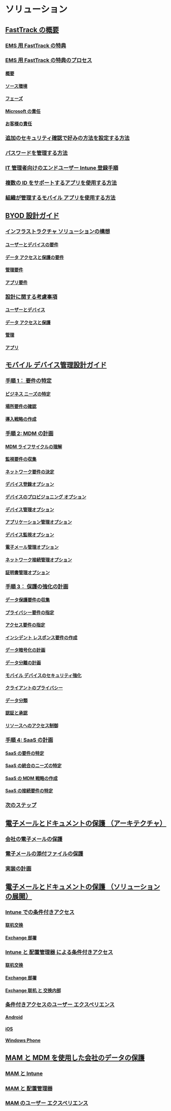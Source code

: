 # ソリューション
## [FastTrack の概要](enterprise-mobility-fasttrack-program.md)
### [EMS 用 FastTrack の特典](fasttrack-center-benefit-for-enterprise-mobility-suite-ems.md)
### [EMS 用 FastTrack の特典のプロセス](fasttrack-center-benefit-process-for-enterprise-mobility-suite-ems.md)
#### [概要](fasttrack-center-benefit-process-for-ems-overview.md)
#### [ソース環境](fasttrack-center-benefit-process-for-ems-environment-expectations.md)
#### [フェーズ](fasttrack-center-benefit-process-for-ems-phases.md)
#### [Microsoft の責任](fasttrack-center-benefit-process-for-ems-microsoft-responsibilities.md)
#### [お客様の責任](fasttrack-center-benefit-process-for-ems-your-responsibilities.md)
### [追加のセキュリティ確認で好みの方法を設定する方法](fasttrack-how-to-enroll-in-mfa.md)
### [パスワードを管理する方法](fasttrack-how-to-manage-your-password.md)
### [IT 管理者向けのエンドユーザー Intune 登録手順](fasttrack-intune-enduser-enrollment-instructions.md)
### [複数の ID をサポートするアプリを使用する方法](fasttrack-how-to-use-apps-with-multi-identity-support.md)
### [組織が管理するモバイル アプリを使用する方法](fasttrack-how-to-work-with-managed-apps.md)
## [BYOD 設計ガイド](byod-design-considerations-guide.md)
### [インフラストラクチャ ソリューションの構想](byod-envisioning-the-byod-infrastructure-solution.md)
#### [ユーザーとデバイスの要件](byod-user-device-reqs.md)
#### [データ アクセスと保護の要件](byod-data-access-protection-reqs.md)
#### [管理要件](byod-management-reqs.md)
#### [アプリ要件](byod-app-reqs.md)
### [設計に関する考慮事項](byod-design-considerations.md)
#### [ユーザーとデバイス](byod-user-and-device-considerations.md)
#### [データ アクセスと保護](byod-data-access-and-protection-considerations.md)
#### [管理](byod-management-considerations.md)
#### [アプリ](byod-app-considerations.md)
## [モバイル デバイス管理設計ガイド](mdm-design-considerations-guide.md)
### [手順 1︰ 要件の特定](mdm-step-1-identify-your-mobile-device-management-requirements.md)
#### [ビジネス ニーズの特定](mdm-identify-business-needs.md)
#### [場所要件の確認](mdm-specify-mdm-location-requirements.md)
#### [導入戦略の作成](mdm-develop-mdm-adoption-strategy.md)
### [手順 2: MDM の計画](mdm-step-2-plan-for-mobile-device-management.md)
#### [MDM ライフサイクルの理解](mdm-understand-mdm-lifecycle.md)
#### [監視要件の収集](mdm-gather-monitoring-requirements.md)
#### [ネットワーク要件の決定](mdm-determine-network-requirements.md)
#### [デバイス登録オプション](mdm-device-enrollment-options.md)
#### [デバイスのプロビジョニング オプション](mdm-device-provisioning-options.md)
#### [デバイス管理オプション](mdm-device-management-options.md)
#### [アプリケーション管理オプション](mdm-application-management-options.md)
#### [デバイス監視オプション](mdm-device-monitoring-options.md)
#### [電子メール管理オプション](mdm-email-management-options.md)
#### [ネットワーク接続管理オプション](mdm-network-connectivity-management-options.md)
#### [証明書管理オプション](mdm-certificate-management-options.md)
### [手順 3︰ 保護の強化の計画](mdm-step-3-plan-enhancing-mobile-devices-protection.md)
#### [データ保護要件の収集](mdm-gather-data-protection-requirements.md)
#### [プライバシー要件の指定](mdm-specify-privacy-requirements.md)
#### [アクセス要件の指定](mdm-specify-your-access-requirements.md)
#### [インシデント レスポンス要件の作成](mdm-develop-incident-response-requirements.md)
#### [データ暗号化の計画](mdm-data-encryption.md)
#### [データ分離の計画](mdm-data-segregation.md)
#### [モバイル デバイスのセキュリティ強化](mdm-hardening-mobile-devices.md)
#### [クライアントのプライバシー](mdm-client-privacy.md)
#### [データ分類](mdm-data-classification.md)
#### [認証と承認](mdm-authentication-authorization.md)
#### [リソースへのアクセス制御](mdm-access-control-resources.md)
### [手順 4: SaaS の計画](mdm-step-4-plan-for-software-as-a-service-mobile-device-management.md)
#### [SaaS の要件の特定](mdm-identify-saas-requirements.md)
#### [SaaS の統合のニーズの特定](mdm-identify-saas-solution-infrastructure-integration-needs.md)
#### [SaaS の MDM 戦略の作成](mdm-develop-saas-mdm-strategy.md)
#### [SaaS の接続要件の特定](mdm-identify-saas-connectivity-requirements.md)
### [次のステップ](mdm-next-steps-and-additional-resources.md)
## [電子メールとドキュメントの保護 （アーキテクチャ）](architecture-guidance-for-protecting-company-email-and-documents.md)
### [会社の電子メールの保護](protect-corporate-email-documents.md)
### [電子メールの添付ファイルの保護](protect-email-attachments.md)
### [実装の計画](implement-solution.md)
## [電子メールとドキュメントの保護 （ソリューションの展開）](learn-how-to-deploy-a-solution-for-protecting-company-email-and-documents.md)
### [Intune での条件付きアクセス](conditional-access-intune.md)
#### [联机交换](conditional-access-intune-exchange-online.md)
#### [Exchange 部署](conditional-access-intune-exchange.md)
### [Intune と 配置管理器 による条件付きアクセス](conditional-access-intune-configmgr.md)
#### [联机交换](conditional-access-intune-configmgr-exchange-online.md)
#### [Exchange 部署](conditional-access-intune-configmgr-exchange.md)
#### [Exchange 联机 と 交换内部](conditional-access-intune-configmgr-coexist.md)
### [条件付きアクセスのユーザー エクスペリエンス](end-user-experience-conditional-access.md)
#### [Android](end-user-experience-conditional-access-android.md)
#### [iOS](end-user-experience-conditional-access-ios.md)
#### [Windows Phone](end-user-experience-conditional-access-winphone.md)
## [MAM と MDM を使用した会社のデータの保護](protect-company-data-on-mobile-devices-through-application-management-policies.md)
### [MAM と Intune](MAM-intune.md)
### [MAM と 配置管理器](MAM-configmgr.md)
### [MAM のユーザー エクスペリエンス](end-user-experience-MAM.md)
